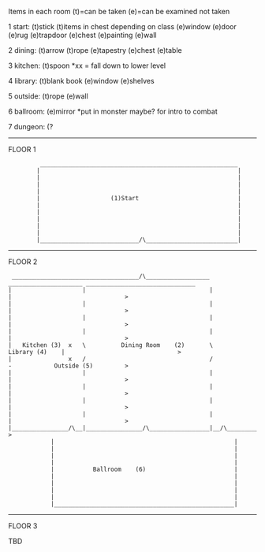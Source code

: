 Items in each room (t)=can be taken (e)=can be examined not taken

1 start: (t)stick
         (t)items in chest depending on class
         (e)window
         (e)door
         (e)rug
         (e)trapdoor
         (e)chest
         (e)painting
         (e)wall

2 dining: (t)arrow
          (t)rope
          (e)tapestry
          (e)chest
          (e)table

3 kitchen: (t)spoon
           *xx = fall down to lower level

4 library: (t)blank book
           (e)window
           (e)shelves

5 outside: (t)rope
           (e)wall

6 ballroom: (e)mirror
            *put in monster maybe? for intro to combat

7 dungeon: (?




--------------------------------------------------------------------------------
FLOOR 1

             ________________________________________________________
            |                                                        |
            |                                                        |
            |                                                        |
            |                                                        |
            |                    (1)Start                            |
            |                                                        |
            |                                                        |
            |                                                        |
            |                                                        |
            |                                                        |
            |____________________________/\__________________________|

--------------------------------------------------------------------------------
FLOOR 2

     ____________________________________/\__________________ _____________________ _______________________________
    |                    |                                   |                     |                                >
    |                    |                                   |                     |                                >
    |                    |                                   |                     |                                >
    |                    |                                   |                     |                                >
    |   Kitchen (3)  x   \          Dining Room    (2)       \      Library (4)    |                                >
    |                x   /                                   /                     -            Outside (5)         >
    |                    |                                   |                     |                                >
    |                    |                                   |                     |                                >
    |                    |                                   |                     |                                >
    |                    |                                   |                     |                                >
    |________________/\__|________________/\_________________|__/\_________________|_______________________________ >
                |                                                   |
                |                                                   |
                |                                                   |
                |                                                   |
                |           Ballroom    (6)                         |
                |                                                   |
                |                                                   |
                |                                                   |
                |                                                   |
                |___________________________________________________|

--------------------------------------------------------------------------------
FLOOR 3

TBD